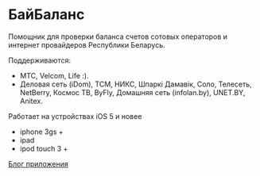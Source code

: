 БайБаланс
=========

Помощник для проверки баланса счетов сотовых операторов и интернет провайдеров Республики Беларусь.

Поддерживаются:

* МТС, Velcom, Life :).
* Деловая сеть (iDom), TCM, НИКС, Шпаркі Дамавік, Соло, Телесеть, NetBerry, Космос ТВ, ByFly, Домашняя сеть (infolan.by), UNET.BY, Anitex.

Работает на устройствах iOS 5 и новее

* iphone 3gs +
* ipad
* ipod touch 3 +

[Блог приложения](http://bybalance.wordpress.com)
